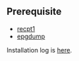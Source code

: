 ## Prerequisite

* [recpt1](https://github.com/stz2012/recpt1)
* [epgdump](https://github.com/Piro77/epgdump)

Installation log is [here](http://qiita.com/ymotongpoo/private/8a66fdfb68c1617aeb31).